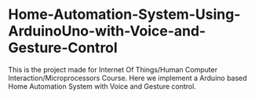 # Home-Automation-System-Using-ArduinoUno-with-Voice-and-Gesture-Control
This is the project made for Internet Of Things/Human Computer Interaction/Microprocessors Course. Here we implement a Arduino based Home Automation System with Voice and Gesture control.
